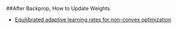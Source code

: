 ##After Backprop, How to Update Weights
* [Equilibrated adaptive learning rates for non-convex optimization](http://arxiv.org/abs/1502.04390)
